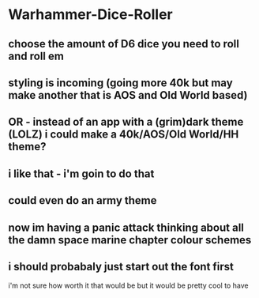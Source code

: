 # Warhammer-Dice-Roller
choose the amount of D6 dice you need to roll and roll em
-
styling is incoming (going more 40k but may make another that is AOS and Old World based)
-
OR - instead of an app with a (grim)dark theme (LOLZ) i could make a 40k/AOS/Old World/HH theme?
-
i like that - i'm goin to do that
-
could even do an army theme
-
now im having a panic attack thinking about all the damn space marine chapter colour schemes
-
i should probabaly just start out the font first
-
i'm not sure how worth it that would be but it would be pretty cool to have